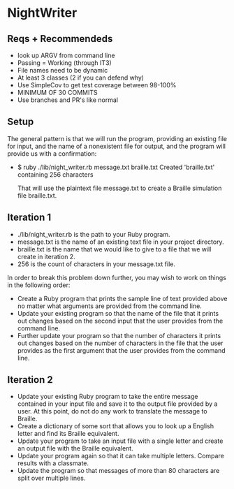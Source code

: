 # NightWriter

## Reqs + Recommendeds
* look up ARGV from command line
* Passing = Working (through IT3)
* File names need to be dynamic
* At least 3 classes (2 if you can defend why)
* Use SimpleCov to get test coverage between 98-100%
* MINIMUM OF 30 COMMITS
* Use branches and PR's like normal

## Setup
The general pattern is that we will run the program, providing an existing file for input, and the name of a nonexistent file for output, and the program will provide us with a confirmation:
* $ ruby ./lib/night_writer.rb message.txt braille.txt
  Created 'braille.txt' containing 256 characters

  That will use the plaintext file message.txt to create a Braille simulation file braille.txt.

## Iteration 1
* ./lib/night_writer.rb is the path to your Ruby program.
* message.txt is the name of an existing text file in your project directory.
* braille.txt is the name that we would like to give to a file that we will create in iteration 2.
* 256 is the count of characters in your message.txt file.

In order to break this problem down further, you may wish to work on things in the following order:

* Create a Ruby program that prints the sample line of text provided above no matter what arguments are provided from the command line.
* Update your existing program so that the name of the file that it prints out changes based on the second input that the user provides from the command line.
* Further update your program so that the number of characters it prints out changes based on the number of characters in the file that the user provides as the first argument that the user provides from the command line.

## Iteration 2
* Update your existing Ruby program to take the entire message contained in your input file and save it to the output file provided by a user. At this point, do not do any work to translate the message to Braille.
* Create a dictionary of some sort that allows you to look up a English letter and find its Braille equivalent.
* Update your program to take an input file with a single letter and create an output file with the Braille equivalent.
* Update your program again so that it can take multiple letters. Compare results with a classmate.
* Update the program so that messages of more than 80 characters are split over multiple lines.
